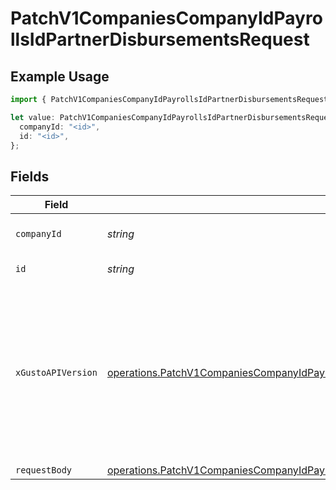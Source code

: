 # PatchV1CompaniesCompanyIdPayrollsIdPartnerDisbursementsRequest

## Example Usage

```typescript
import { PatchV1CompaniesCompanyIdPayrollsIdPartnerDisbursementsRequest } from "@gusto/embedded-api/models/operations/patchv1companiescompanyidpayrollsidpartnerdisbursements.js";

let value: PatchV1CompaniesCompanyIdPayrollsIdPartnerDisbursementsRequest = {
  companyId: "<id>",
  id: "<id>",
};
```

## Fields

| Field                                                                                                                                                                                                                        | Type                                                                                                                                                                                                                         | Required                                                                                                                                                                                                                     | Description                                                                                                                                                                                                                  |
| ---------------------------------------------------------------------------------------------------------------------------------------------------------------------------------------------------------------------------- | ---------------------------------------------------------------------------------------------------------------------------------------------------------------------------------------------------------------------------- | ---------------------------------------------------------------------------------------------------------------------------------------------------------------------------------------------------------------------------- | ---------------------------------------------------------------------------------------------------------------------------------------------------------------------------------------------------------------------------- |
| `companyId`                                                                                                                                                                                                                  | *string*                                                                                                                                                                                                                     | :heavy_check_mark:                                                                                                                                                                                                           | The UUID of the company                                                                                                                                                                                                      |
| `id`                                                                                                                                                                                                                         | *string*                                                                                                                                                                                                                     | :heavy_check_mark:                                                                                                                                                                                                           | The UUID of the payroll                                                                                                                                                                                                      |
| `xGustoAPIVersion`                                                                                                                                                                                                           | [operations.PatchV1CompaniesCompanyIdPayrollsIdPartnerDisbursementsHeaderXGustoAPIVersion](../../models/operations/patchv1companiescompanyidpayrollsidpartnerdisbursementsheaderxgustoapiversion.md)                         | :heavy_minus_sign:                                                                                                                                                                                                           | Determines the date-based API version associated with your API call. If none is provided, your application's [minimum API version](https://docs.gusto.com/embedded-payroll/docs/api-versioning#minimum-api-version) is used. |
| `requestBody`                                                                                                                                                                                                                | [operations.PatchV1CompaniesCompanyIdPayrollsIdPartnerDisbursementsRequestBody](../../models/operations/patchv1companiescompanyidpayrollsidpartnerdisbursementsrequestbody.md)                                               | :heavy_minus_sign:                                                                                                                                                                                                           | N/A                                                                                                                                                                                                                          |